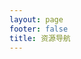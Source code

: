 ```yaml
---
layout: page
footer: false
title: 资源导航
---
```


<Nav/>

<script lang="ts" setup>
    import Nav from './nav.vue';
</script>

<style lang="scss" scoped>
    @import "../.vitepress/theme/styles/index.scss";
</style>
